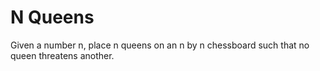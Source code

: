 # N Queens

Given a number n, place n queens on an n by n chessboard such that no queen threatens another.
